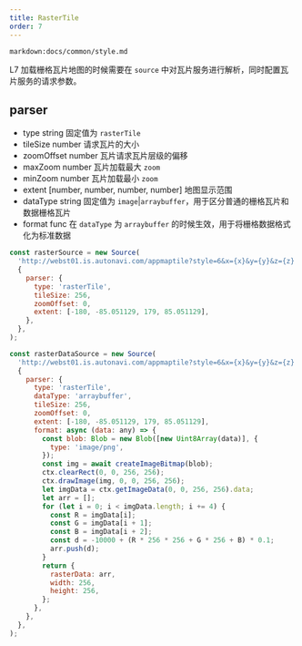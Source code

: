 ```yaml
---
title: RasterTile
order: 7
---
```


`markdown:docs/common/style.md`

L7 加载栅格瓦片地图的时候需要在 `source` 中对瓦片服务进行解析，同时配置瓦片服务的请求参数。

## parser

- type string 固定值为 `rasterTile`
- tileSize number 请求瓦片的大小
- zoomOffset number 瓦片请求瓦片层级的偏移
- maxZoom number 瓦片加载最大 `zoom`
- minZoom number 瓦片加载最小 `zoom`
- extent [number, number, number, number] 地图显示范围
- dataType string 固定值为 `image`|`arraybuffer`，用于区分普通的栅格瓦片和数据栅格瓦片
- format func 在 `dataType` 为 `arraybuffer` 的时候生效，用于将栅格数据格式化为标准数据

```javascript
const rasterSource = new Source(
  'http://webst01.is.autonavi.com/appmaptile?style=6&x={x}&y={y}&z={z}',
  {
    parser: {
      type: 'rasterTile',
      tileSize: 256,
      zoomOffset: 0,
      extent: [-180, -85.051129, 179, 85.051129],
    },
  },
);

const rasterDataSource = new Source(
  'http://webst01.is.autonavi.com/appmaptile?style=6&x={x}&y={y}&z={z}',
  {
    parser: {
      type: 'rasterTile',
      dataType: 'arraybuffer',
      tileSize: 256,
      zoomOffset: 0,
      extent: [-180, -85.051129, 179, 85.051129],
      format: async (data: any) => {
        const blob: Blob = new Blob([new Uint8Array(data)], {
          type: 'image/png',
        });
        const img = await createImageBitmap(blob);
        ctx.clearRect(0, 0, 256, 256);
        ctx.drawImage(img, 0, 0, 256, 256);
        let imgData = ctx.getImageData(0, 0, 256, 256).data;
        let arr = [];
        for (let i = 0; i < imgData.length; i += 4) {
          const R = imgData[i];
          const G = imgData[i + 1];
          const B = imgData[i + 2];
          const d = -10000 + (R * 256 * 256 + G * 256 + B) * 0.1;
          arr.push(d);
        }
        return {
          rasterData: arr,
          width: 256,
          height: 256,
        };
      },
    },
  },
);
```
